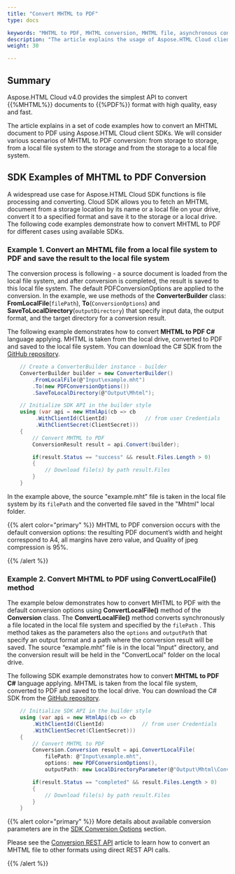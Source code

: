 ```yaml
---
title: "Convert MHTML to PDF"
type: docs

keywords: "MHTML to PDF, MHTML conversion, MHTML file, asynchronous conversion, conversion SDK, convert MHTML to PDF, SDK, SDK examples, Python, Ruby, PHP, Java, .Net, C#, Android, Swift, Node.js"
description: "The article explains the usage of Aspose.HTML Cloud client SDKs to convert MHTML to PDF by a set of examples. SDKs are available in PHP, Python, Ruby, Android, Swift, C#, Java, C++, Node.js and more."
weight: 30

---
```


## **Summary**

Aspose.HTML Cloud v4.0 provides the simplest API to convert  {{%MHTML%}} documents to {{%PDF%}} format with high quality, easy and fast. 

The article explains in a set of code examples how to convert an MHTML document to PDF using Aspose.HTML Cloud client SDKs. We will consider various scenarios of MHTML to PDF conversion: from storage to storage, from a local file system to the storage and from the storage to a local file system.

## **SDK Examples of MHTML to PDF Conversion**

A widespread use case for Aspose.HTML Cloud SDK functions is file processing and converting.  Cloud SDK allows you to fetch an MHTML document from a storage location by its name or a local file on your drive, convert it to a specified format and save it to the storage or a local drive. The following code examples demonstrate how to convert MHTML to PDF for different cases using available SDKs.

### **Example 1.**  Convert an MHTML file from a local file system to PDF and save the result to the local file system

The conversion process is following - a source document is loaded from the local file system, and after conversion is completed, the result is saved to this local file system. The default PDFConversionOptions are applied to the conversion. In the example, we use methods of the **ConverterBuilder** class: **FromLocalFile**(`filePath`), **To**(`ConversionOptions`) and **SaveToLocalDirectory**(`outputDirectory`) that specify input data, the output format, and the target directory for a conversion result.

The following example demonstrates how to convert **MHTML to PDF C#** language applying. MHTML is taken from the local drive, converted to PDF and saved to the local file system. You can download the C# SDK from the [GitHub repository](https://github.com/aspose-html-cloud/aspose-html-cloud-dotnet).

```c#
    // Create a ConverterBuilder instance - builder 	
    ConverterBuilder builder = new ConverterBuilder()
        .FromLocalFile(@"Input\example.mht")
        .To(new PDFConversionOptions())
        .SaveToLocalDirectory(@"Output\Mhtml");

    // Initialize SDK API in the builder style
	using (var api = new HtmlApi(cb => cb
         .WithClientId(ClientId)            // from user Сredentials
         .WithClientSecret(ClientSecret)))
    {
        // Convert MHTML to PDF
	    ConversionResult result = api.Convert(builder);

        if(result.Status == "success" && result.Files.Length > 0)
        {
            // Download file(s) by path result.Files 
        }        
    }
```

In the example above, the source "example.mht" file is taken in the local file system by its `filePath` and the converted file saved in the "Mhtml" local folder.

{{% alert color="primary" %}}
MHTML to PDF conversion occurs with the default conversion options: the resulting PDF document’s width and height correspond to A4, all margins have zero value, and Quality of jpeg compression is 95%.

{{% /alert %}} 



### **Example 2.** Convert MHTML to PDF using ConvertLocalFile() method

The example below demonstrates how to convert MHTML to PDF with the default conversion options using **ConvertLocalFile()** method of the **Conversion** class. The **ConvertLocalFile()** method converts synchronously a file located in the local file system and specified  by the `filePath` . This method takes as the parameters also the `options` and `outputPath` that specify an output format and a path where the conversion result will be saved. The source “example.mht”  file is in the local  "Input" directory, and the conversion result will be held in the "ConvertLocal" folder on the local drive.

The following SDK example demonstrates how to convert **MHTML to PDF C#** language applying. MHTML is taken from the local file system, converted to PDF and saved to the local drive. You can download the C# SDK from the [GitHub repository](https://github.com/aspose-html-cloud/aspose-html-cloud-dotnet).

```c#
    // Initialize SDK API in the builder style   
    using (var api = new HtmlApi(cb => cb
        .WithClientId(ClientId)            // from user Сredentials
        .WithClientSecret(ClientSecret)))
    {
        // Convert MHTML to PDF
	    Conversion.Conversion result = api.ConvertLocalFile(
            filePath: @"Input\example.mht",
            options: new PDFConversionOptions(),
            outputPath: new LocalDirectoryParameter(@"Output\Mhtml\ConvertLocal"));

        if(result.Status == "completed" && result.Files.Length > 0)
        {
            // Download file(s) by path result.Files 
        }
    }	
```

{{% alert color="primary" %}} 
More details about available conversion parameters are in the [SDK Conversion Options](/html/conversion-api/sdk-conversion-options/) section.

Please see the [Conversion REST API](/html/conversion-api/conversion-rest-api/) article to learn how to convert an MHTML file to other formats using direct REST API calls.

{{% /alert %}} 